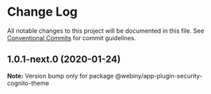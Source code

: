# Change Log

All notable changes to this project will be documented in this file.
See [Conventional Commits](https://conventionalcommits.org) for commit guidelines.

## 1.0.1-next.0 (2020-01-24)

**Note:** Version bump only for package @webiny/app-plugin-security-cognito-theme
